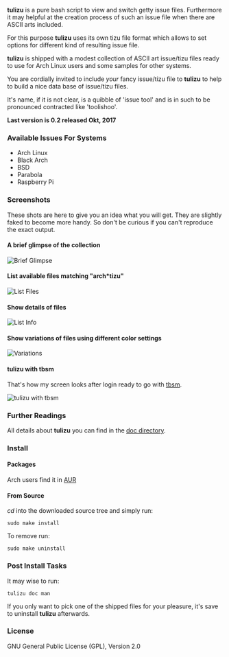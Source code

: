 **tulizu** is a pure bash script to view and switch getty issue files.
Furthermore it may helpful at the creation process of such an issue file when
there are ASCII arts included.

For this purpose **tulizu** uses its own tizu file format which allows to set
options for different kind of resulting issue file.

**tulizu** is shipped with a modest collection of ASCII art issue/tizu files
ready to use for Arch Linux users and some samples for other systems.

You are cordially invited to include _your_ fancy issue/tizu file to **tulizu**
to help to build a nice data base of issue/tizu files.

It's name, if it is not clear, is a quibble of 'issue tool' and is in such to be
pronounced contracted like 'toolishoo'.

**Last version is 0.2 released Okt, 2017**

### Available Issues For Systems

  - Arch Linux
  - Black Arch
  - BSD
  - Parabola
  - Raspberry Pi

### Screenshots

These shots are here to give you an idea what you will get. They are slightly
faked to become more handy. So don't be curious if you can't reproduce the exact
output.

#### A brief glimpse of the collection

![Brief Glimpse](brief-glimpse-collection.png)

#### List available files matching "arch*tizu"

![List Files](list-arch-tizu.png)

#### Show details of files

![List Info](list-tizu-info.png)

#### Show variations of files using different color settings

![Variations](show-variations.png)

#### tulizu with tbsm

That's how my screen looks after login ready to go with
[tbsm](https://loh-tar.github.io/tbsm/).

![tulizu with tbsm](login-standard-theme-and-tulizu.png)

### Further Readings

All details about **tulizu** you can find in the
[doc directory](https://github.com/loh-tar/tulizu/tree/master/doc).

### Install

#### Packages

Arch users find it in [AUR](https://aur.archlinux.org/packages/tulizu/)

#### From Source

_cd_ into the downloaded source tree and simply run:

    sudo make install

To remove run:

    sudo make uninstall

### Post Install Tasks

It may wise to run:

    tulizu doc man

If you only want to pick one of the shipped files for your pleasure, it's save
to uninstall **tulizu** afterwards.

### License

GNU General Public License (GPL), Version 2.0
